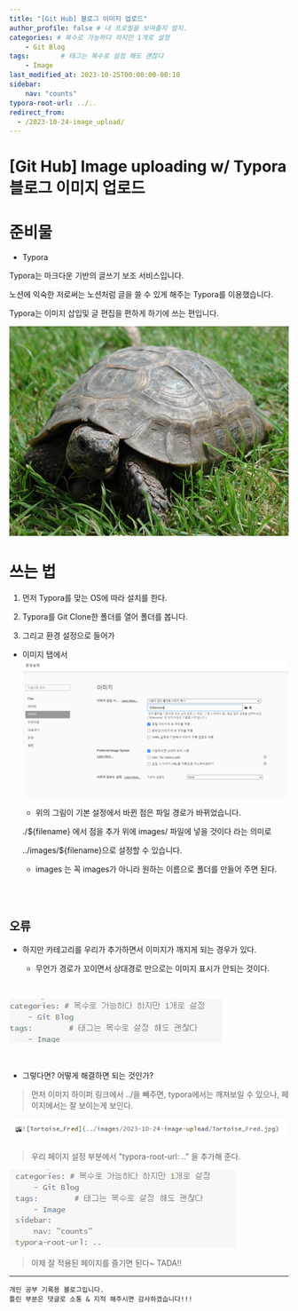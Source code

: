 ```yaml
---
title: "[Git Hub] 블로그 이미지 업로드"
author_profile: false # 내 프로필을 보여줄지 말지.
categories: # 복수로 가능하다 하지만 1개로 설정
    - Git Blog
tags:        # 태그는 복수로 설정 해도 괜찮다
    - Image
last_modified_at: 2023-10-25T00:00:00-00:10
sidebar:   
    nav: "counts"
typora-root-url: ../..
redirect_from:
  - /2023-10-24-image_upload/
---
```



# [Git Hub] Image uploading w/ Typora 블로그 이미지 업로드
# 준비물

- Typora



Typora는 마크다운 기반의 글쓰기 보조 서비스입니다.

노션에 익숙한 저로써는 노션처럼 글을 쓸 수 있게 해주는 Typora를 이용했습니다.

Typora는 이미지 삽입및 글 편집을 편하게 하기에 쓰는 편입니다.

![Tortoise_Fred](/images/2023-10-24-image-upload/Tortoise_Fred.jpg)
<br/>




# 쓰는 법



1. 먼저 Typora를 맞는 OS에 따라 설치를 한다.

2.  Typora를 Git Clone한 폴더를 열어 폴더를 봅니다.

   



3.  그리고 환경 설정으로 들어가

   - 이미지 탭에서![image-20231025105347798](/images/2023-10-24-image-upload/image-20231025105347798.png)

      - 위의 그림이 기본 설정에서 바뀐 점은 파일 경로가 바뀌었습니다.

       ./${filename} 에서 점을 추가 위에 images/ 파일에 넣을 것이다 라는 의미로

       ../images/${filename}으로 설정할 수 있습니다.

     - images 는 꼭 images가 아니라 원하는 이름으로 폴더를 만들어 주면 된다.

<br/>
<br/>



## 오류 

   

   -  하지만 카테고리를 우리가 추가하면서 이미지가 깨지게 되는 경우가 있다.

      - 무언가 경로가 꼬이면서 상대경로 만으로는 이미지 표시가 안되는 것이다.

<br/>

   ![image-20231025105014289](/images/2023-10-24-image-upload/image-20231025105014289.png)

<br/>

   - 그렇다면? 어떻게 해결하면 되는 것인가?

> 먼저 이미지 하이퍼 링크에서 ../을 빼주면, typora에서는 깨져보일 수 있으나, 페이지에서는 잘 보이는게 보인다.

![image-20231025104640643](/images/2023-10-24-image-upload/image-20231025104640643.png)

> 우리 페이지 설정 부분에서 "typora-root-url: .." 을 추가해 준다.

   ![image-20231025113243485](/images/2023-10-24-image-upload/image-20231025113243485.png)



> 이제 잘 적용된 페이지를 즐기면 된다~  TADA!!

---

```
개인 공부 기록용 블로그입니다.
틀린 부분은 댓글로 소통 & 지적 해주시면 감사하겠습니다!!!
```
